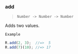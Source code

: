 ### add

> ```Number -> Number -> Number```

Adds two values.

`Example`

```js
R.add(2, 3);  //=>  5
R.add(7)(10); //=> 17
```